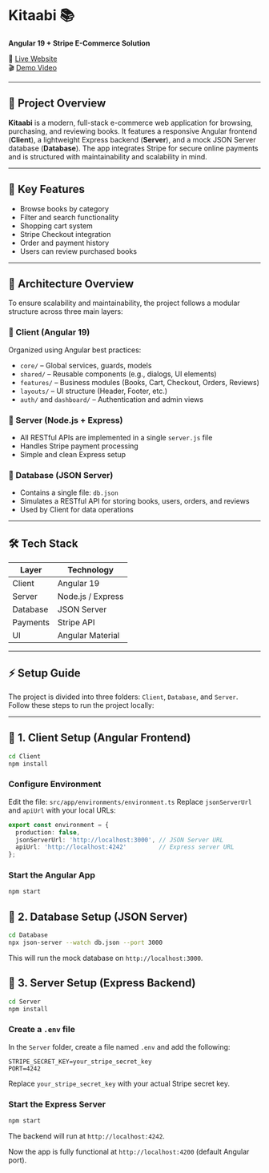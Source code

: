 # Kitaabi 📚  
**Angular 19 + Stripe E-Commerce Solution**

🔗 [Live Website](https://kitaabi-zeta.vercel.app/)  
🎬 [Demo Video](https://www.youtube.com/watch?v=LVSavDxwY_Q)

---

## 🧾 Project Overview  

**Kitaabi** is a modern, full-stack e-commerce web application for browsing, purchasing, and reviewing books. It features a responsive Angular frontend (**Client**), a lightweight Express backend (**Server**), and a mock JSON Server database (**Database**). The app integrates Stripe for secure online payments and is structured with maintainability and scalability in mind.

---

## 🌟 Key Features  

- Browse books by category  
- Filter and search functionality  
- Shopping cart system  
- Stripe Checkout integration  
- Order and payment history  
- Users can review purchased books  

---

## 🧱 Architecture Overview  

To ensure scalability and maintainability, the project follows a modular structure across three main layers:

### 🔹 Client (Angular 19)  
Organized using Angular best practices:
- `core/` – Global services, guards, models  
- `shared/` – Reusable components (e.g., dialogs, UI elements)  
- `features/` – Business modules (Books, Cart, Checkout, Orders, Reviews)  
- `layouts/` – UI structure (Header, Footer, etc.)  
- `auth/` and `dashboard/` – Authentication and admin views  

### 🔹 Server (Node.js + Express)  
- All RESTful APIs are implemented in a single `server.js` file  
- Handles Stripe payment processing  
- Simple and clean Express setup  

### 🔹 Database (JSON Server)  
- Contains a single file: `db.json`  
- Simulates a RESTful API for storing books, users, orders, and reviews  
- Used by Client for data operations  

---

## 🛠️ Tech Stack  

| Layer     | Technology          |
|-----------|---------------------|
| Client    | Angular 19          |
| Server    | Node.js / Express   |
| Database  | JSON Server         |
| Payments  | Stripe API          |
| UI        | Angular Material    |

---

## ⚡ Setup Guide  

The project is divided into three folders: `Client`, `Database`, and `Server`. Follow these steps to run the project locally:

---

## 🔸 1. Client Setup (Angular Frontend)

```bash
cd Client
npm install
```

### Configure Environment
Edit the file:
`src/app/environments/environment.ts`
Replace `jsonServerUrl` and `apiUrl` with your local URLs:
``` ts
export const environment = {
  production: false,
  jsonServerUrl: 'http://localhost:3000', // JSON Server URL
  apiUrl: 'http://localhost:4242'         // Express server URL
};
```
### Start the Angular App
```bash
npm start
```

## 🔸 2. Database Setup (JSON Server)
```bash
cd Database
npx json-server --watch db.json --port 3000
```
This will run the mock database on `http://localhost:3000`.

## 🔸 3. Server Setup (Express Backend)
```bash
cd Server
npm install
```

### Create a `.env` file
In the `Server` folder, create a file named `.env` and add the following:
``` .env
STRIPE_SECRET_KEY=your_stripe_secret_key
PORT=4242
```
Replace `your_stripe_secret_key` with your actual Stripe secret key.

### Start the Express Server
```bash
npm start
```
The backend will run at `http://localhost:4242`.

Now the app is fully functional at `http://localhost:4200` (default Angular port).
